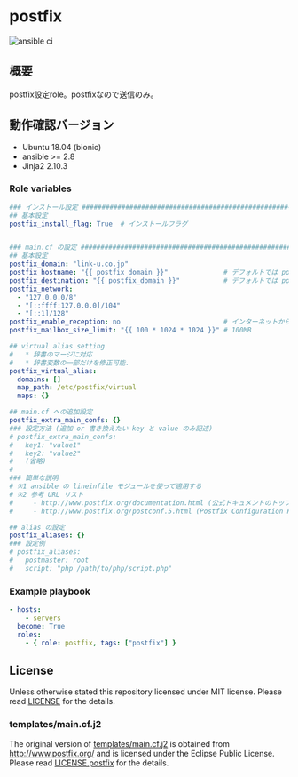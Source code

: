 # postfix

![ansible ci](https://github.com/link-u/ansible-roles-v2_postfix/workflows/ansible%20ci/badge.svg)

## 概要

postfix設定role。postfixなので送信のみ。

## 動作確認バージョン

- Ubuntu 18.04 (bionic)
- ansible >= 2.8
- Jinja2 2.10.3

### Role variables

```yaml
### インストール設定 ###############################################################################
## 基本設定
postfix_install_flag: True  # インストールフラグ


### main.cf の設定 ################################################################################
## 基本設定
postfix_domain: "link-u.co.jp"
postfix_hostname: "{{ postfix_domain }}"              # デフォルトでは postfix_domain
postfix_destination: "{{ postfix_domain }}"           # デフォルトでは postfix_domain
postfix_network:
  - "127.0.0.0/8"
  - "[::ffff:127.0.0.0]/104"
  - "[::1]/128"
postfix_enable_reception: no                          # インターネットからメールを受信したい場合は yes にする.
postfix_mailbox_size_limit: "{{ 100 * 1024 * 1024 }}" # 100MB

## virtual alias setting
#   * 辞書のマージに対応
#   * 辞書変数の一部だけを修正可能.
postfix_virtual_alias:
  domains: []
  map_path: /etc/postfix/virtual
  maps: {}

## main.cf への追加設定
postfix_extra_main_confs: {}
### 設定方法 (追加 or 書き換えたい key と value のみ記述)
# postfix_extra_main_confs:
#   key1: "value1"
#   key2: "value2"
#   (省略)
#
### 簡単な説明
# ※1 ansible の lineinfile モジュールを使って適用する
# ※2 参考 URL リスト
#     - http://www.postfix.org/documentation.html (公式ドキュメントのトップページ)
#     - http://www.postfix.org/postconf.5.html (Postfix Configuration Parameters)

## alias の設定
postfix_aliases: {}
### 設定例
# postfix_aliases:
#   postmaster: root
#   script: "php /path/to/php/script.php"
```

### Example playbook

```yaml
- hosts:
    - servers
  become: True
  roles:
    - { role: postfix, tags: ["postfix"] }
```

## License

Unless otherwise stated this repository licensed under MIT license. Please read [LICENSE](LICENSE) for the details.

### templates/main.cf.j2

The original version of [templates/main.cf.j2](templates/main.cf.j2) is obtained from http://www.postfix.org/ and is licensed under the Eclipse Public License. Please read [LICENSE.postfix](LICENSE.postfix) for the details.

